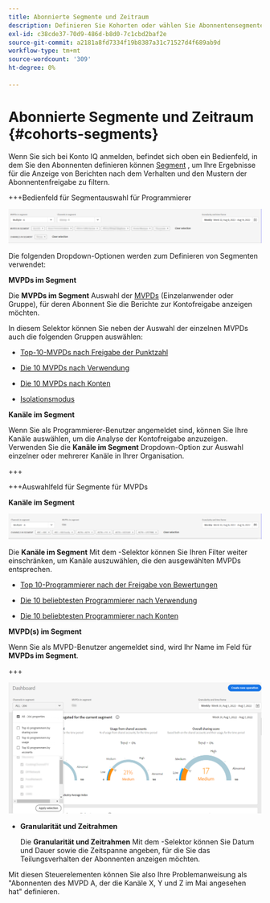 ```yaml
---
title: Abonnierte Segmente und Zeitraum
description: Definieren Sie Kohorten oder wählen Sie Abonnentensegmente aus, um die Möglichkeiten zur Kontofreigabe und die Muster Ihrer Kanal-Viewer für die Verwendung grafischer Tools und Berichte in Konto IQ zu messen.
exl-id: c38cde37-70d9-486d-b8d0-7c1cbd2baf2e
source-git-commit: a2181a8fd7334f19b8387a31c71527d4f689ab9d
workflow-type: tm+mt
source-wordcount: '309'
ht-degree: 0%

---
```


# Abonnierte Segmente und Zeitraum {#cohorts-segments}

Wenn Sie sich bei Konto IQ anmelden, befindet sich oben ein Bedienfeld, in dem Sie den Abonnenten definieren können [Segment](/help/AccountIQ/product-concepts.md#segment-segmet-def) , um Ihre Ergebnisse für die Anzeige von Berichten nach dem Verhalten und den Mustern der Abonnentenfreigabe zu filtern.



<!--![](assets/segment-timeframe-panel.png)-->

+++Bedienfeld für Segmentauswahl für Programmierer

![](assets/segment-panel-programmer.png)

<!--![](assets/filter-panel.png)-->

Die folgenden Dropdown-Optionen werden zum Definieren von Segmenten verwendet:

**MVPDs im Segment**

Die **MVPDs im Segment** Auswahl der [MVPDs](/help/AccountIQ/product-concepts.md#mvpd-def) (Einzelanwender oder Gruppe), für deren Abonnent Sie die Berichte zur Kontofreigabe anzeigen möchten.

In diesem Selektor können Sie neben der Auswahl der einzelnen MVPDs auch die folgenden Gruppen auswählen:
* [Top-10-MVPDs nach Freigabe der Punktzahl](/help/AccountIQ/product-concepts.md#top-mvpds-def)

* [Die 10 MVPDs nach Verwendung](/help/AccountIQ/product-concepts.md#top-mvpds-def)

* [Die 10 MVPDs nach Konten](/help/AccountIQ/product-concepts.md#top-mvpds-def)

* [Isolationsmodus](/help/AccountIQ/isolation-mode.md)

**Kanäle im Segment**

Wenn Sie als Programmierer-Benutzer angemeldet sind, können Sie Ihre Kanäle auswählen, um die Analyse der Kontofreigabe anzuzeigen. Verwenden Sie die **Kanäle im Segment** Dropdown-Option zur Auswahl einzelner oder mehrerer Kanäle in Ihrer Organisation.

+++

+++Auswahlfeld für Segmente für MVPDs

**Kanäle im Segment**

![](assets/segment-panel-mvpd.png)

Die **Kanäle im Segment** Mit dem -Selektor können Sie Ihren Filter weiter einschränken, um Kanäle auszuwählen, die den ausgewählten MVPDs entsprechen.

* [Top 10-Programmierer nach der Freigabe von Bewertungen](/help/AccountIQ/product-concepts.md#top-mvpds-def)

* [Die 10 beliebtesten Programmierer nach Verwendung](/help/AccountIQ/product-concepts.md#top-mvpds-def)

* [Die 10 beliebtesten Programmierer nach Konten](/help/AccountIQ/product-concepts.md#top-mvpds-def)

**MVPD(s) im Segment**

Wenn Sie als MVPD-Benutzer angemeldet sind, wird Ihr Name im Feld für **MVPDs im Segment**.

+++




<!--For example, you can define your segment as the "subscribers of the MVPD A that watched the channels X, Y, and Z".-->

![](assets/segment-programmer-persona.png)

* **Granularität und Zeitrahmen**

   Die **Granularität und Zeitrahmen** Mit dem -Selektor können Sie Datum und Dauer sowie die Zeitspanne angeben, für die Sie das Teilungsverhalten der Abonnenten anzeigen möchten.

Mit diesen Steuerelementen können Sie also Ihre Problemanweisung als &quot;Abonnenten des MVPD A, der die Kanäle X, Y und Z im Mai angesehen hat&quot; definieren.

